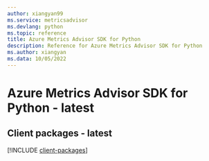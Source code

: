 ```yaml
---
author: xiangyan99
ms.service: metricsadvisor
ms.devlang: python
ms.topic: reference
title: Azure Metrics Advisor SDK for Python
description: Reference for Azure Metrics Advisor SDK for Python
ms.author: xiangyan
ms.data: 10/05/2022
---
```

# Azure Metrics Advisor SDK for Python - latest

## Client packages - latest
[!INCLUDE [client-packages](metrics-advisor-client-index.md)]